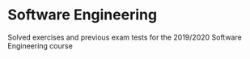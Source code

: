 # Software Engineering
Solved exercises and previous exam tests for the 2019/2020 Software Engineering course
